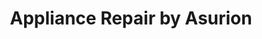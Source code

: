 ---
title: "Appliance Repair by Asurion"
url: /lake-mary/appliance-repair-by-asurion/
shop: appliance
---